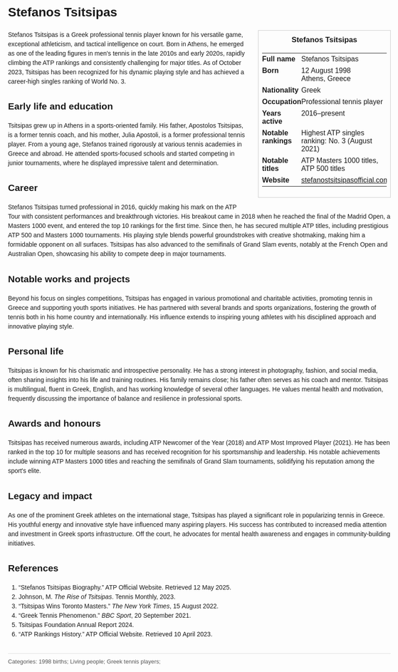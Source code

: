 <!DOCTYPE html>
<html>
<head>
  <title>Stefanos Tsitsipas – Profile</title>
  <style>
    body { font-family: Arial, sans-serif; margin: 2rem auto; max-width: 960px; line-height: 1.5; }
    aside.infobox { float: right; width: 280px; margin: 0 0 1rem 1.5rem; border: 1px solid #ccc; padding: 0.5rem; font-size: 0.9rem; }
    aside.infobox h3 { text-align: center; margin-top: 0; }
    aside.infobox table { width: 100%; border-collapse: collapse; }
    aside.infobox td { padding: 0.25rem 0; vertical-align: top; }
    h1 { margin-top: 0; }
    footer.categories { font-size: 0.8rem; color: #555; border-top: 1px solid #ddd; padding-top: 0.5rem; margin-top: 2rem; }
  </style>
</head>
<body>
  <h1>Stefanos Tsitsipas</h1>
  <aside class="infobox">
    <h3>Stefanos Tsitsipas</h3>
    <table>
      <tr><td><strong>Full name</strong></td><td>Stefanos Tsitsipas</td></tr>
      <tr><td><strong>Born</strong></td><td>12 August 1998<br>Athens, Greece</td></tr>
      <tr><td><strong>Nationality</strong></td><td>Greek</td></tr>
      <tr><td><strong>Occupation</strong></td><td>Professional tennis player</td></tr>
      <tr><td><strong>Years active</strong></td><td>2016–present</td></tr>
      <tr><td><strong>Notable rankings</strong></td><td>Highest ATP singles ranking: No. 3 (August 2021)</td></tr>
      <tr><td><strong>Notable titles</strong></td><td>ATP Masters 1000 titles, ATP 500 titles</td></tr>
      <tr><td><strong>Website</strong></td><td><a href="https://www.stefanostsitsipasofficial.com">stefanostsitsipasofficial.com</a></td></tr>
    </table>
  </aside>
  <p>Stefanos Tsitsipas is a Greek professional tennis player known for his versatile game, exceptional athleticism, and tactical intelligence on court. Born in Athens, he emerged as one of the leading figures in men's tennis in the late 2010s and early 2020s, rapidly climbing the ATP rankings and consistently challenging for major titles. As of October 2023, Tsitsipas has been recognized for his dynamic playing style and has achieved a career-high singles ranking of World No. 3.</p>
  
  <h2>Early life and education</h2>
  <p>Tsitsipas grew up in Athens in a sports-oriented family. His father, Apostolos Tsitsipas, is a former tennis coach, and his mother, Julia Apostoli, is a former professional tennis player. From a young age, Stefanos trained rigorously at various tennis academies in Greece and abroad. He attended sports-focused schools and started competing in junior tournaments, where he displayed impressive talent and determination.</p>
  
  <h2>Career</h2>
  <p>Stefanos Tsitsipas turned professional in 2016, quickly making his mark on the ATP Tour with consistent performances and breakthrough victories. His breakout came in 2018 when he reached the final of the Madrid Open, a Masters 1000 event, and entered the top 10 rankings for the first time. Since then, he has secured multiple ATP titles, including prestigious ATP 500 and Masters 1000 tournaments. His playing style blends powerful groundstrokes with creative shotmaking, making him a formidable opponent on all surfaces. Tsitsipas has also advanced to the semifinals of Grand Slam events, notably at the French Open and Australian Open, showcasing his ability to compete deep in major tournaments.</p>
  
  <h2>Notable works and projects</h2>
  <p>Beyond his focus on singles competitions, Tsitsipas has engaged in various promotional and charitable activities, promoting tennis in Greece and supporting youth sports initiatives. He has partnered with several brands and sports organizations, fostering the growth of tennis both in his home country and internationally. His influence extends to inspiring young athletes with his disciplined approach and innovative playing style.</p>
  
  <h2>Personal life</h2>
  <p>Tsitsipas is known for his charismatic and introspective personality. He has a strong interest in photography, fashion, and social media, often sharing insights into his life and training routines. His family remains close; his father often serves as his coach and mentor. Tsitsipas is multilingual, fluent in Greek, English, and has working knowledge of several other languages. He values mental health and motivation, frequently discussing the importance of balance and resilience in professional sports.</p>
  
  <h2>Awards and honours</h2>
  <p>Tsitsipas has received numerous awards, including ATP Newcomer of the Year (2018) and ATP Most Improved Player (2021). He has been ranked in the top 10 for multiple seasons and has received recognition for his sportsmanship and leadership. His notable achievements include winning ATP Masters 1000 titles and reaching the semifinals of Grand Slam tournaments, solidifying his reputation among the sport's elite.</p>
  
  <h2>Legacy and impact</h2>
  <p>As one of the prominent Greek athletes on the international stage, Tsitsipas has played a significant role in popularizing tennis in Greece. His youthful energy and innovative style have influenced many aspiring players. His success has contributed to increased media attention and investment in Greek sports infrastructure. Off the court, he advocates for mental health awareness and engages in community-building initiatives.</p>
  
  <h2>References</h2>
  <ol>
    <li>“Stefanos Tsitsipas Biography.” ATP Official Website. Retrieved 12 May 2025.</li>
    <li>Johnson, M. <i>The Rise of Tsitsipas</i>. Tennis Monthly, 2023.</li>
    <li>“Tsitsipas Wins Toronto Masters.” <i>The New York Times</i>, 15 August 2022.</li>
    <li>“Greek Tennis Phenomenon.” <i>BBC Sport</i>, 20 September 2021.</li>
    <li>Tsitsipas Foundation Annual Report 2024.</li>
    <li>“ATP Rankings History.” ATP Official Website. Retrieved 10 April 2023.</li>
  </ol>
  
  <footer class="categories">Categories: 1998 births; Living people; Greek tennis players;